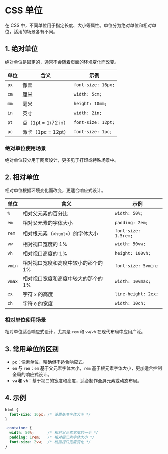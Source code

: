 # CSS 单位

在 CSS 中，不同单位用于指定长度、大小等属性。单位分为绝对单位和相对单位，适用的场景各有不同。

## 1. 绝对单位
绝对单位是固定的，通常不会随着页面的环境变化而改变。

| 单位 | 含义       | 示例                  |
|------|------------|-----------------------|
| `px` | 像素       | `font-size: 16px;`    |
| `cm` | 厘米       | `width: 5cm;`         |
| `mm` | 毫米       | `height: 10mm;`       |
| `in` | 英寸       | `width: 2in;`         |
| `pt` | 点（1pt = 1/72 in） | `font-size: 12pt;` |
| `pc` | 派卡（1pc = 12pt）  | `font-size: 1pc;`  |

### 绝对单位使用场景
绝对单位较少用于网页设计，更多见于打印或特殊场景中。

## 2. 相对单位
相对单位根据环境变化而改变，更适合响应式设计。

| 单位  | 含义                               | 示例                     |
|-------|------------------------------------|--------------------------|
| `%`   | 相对父元素的百分比                 | `width: 50%;`            |
| `em`  | 相对父元素的字体大小               | `padding: 2em;`          |
| `rem` | 相对根元素（`<html>`）的字体大小   | `font-size: 1.5rem;`     |
| `vw`  | 相对视口宽度的 1%                  | `width: 50vw;`           |
| `vh`  | 相对视口高度的 1%                  | `height: 100vh;`         |
| `vmin`| 相对视口宽度和高度中较小的那个的 1% | `font-size: 5vmin;`      |
| `vmax`| 相对视口宽度和高度中较大的那个的 1% | `width: 10vmax;`         |
| `ex`  | 字符 `x` 的高度                    | `line-height: 2ex;`      |
| `ch`  | 字符 `0` 的宽度                    | `width: 10ch;`           |

### 相对单位使用场景
相对单位适合响应式设计，尤其是 `rem` 和 `vw`/`vh` 在现代布局中应用广泛。

## 3. 常用单位的区别
- **`px`**：像素单位，精确但不适合响应式。
- **`em` 与 `rem`**：`em` 基于父元素字体大小，`rem` 基于根元素字体大小，更加适合控制全局的响应式设计。
- **`vw` 和 `vh`**：基于视口的宽度和高度，适合制作全屏元素或动态布局。

## 4. 示例
```css
html {
  font-size: 16px; /* 设置基准字体大小 */
}

.container {
  width: 50%;      /* 相对父元素宽度的一半 */
  padding: 1rem;   /* 相对根元素字体大小 */
  font-size: 2vw;  /* 根据视口宽度变化 */
}
```